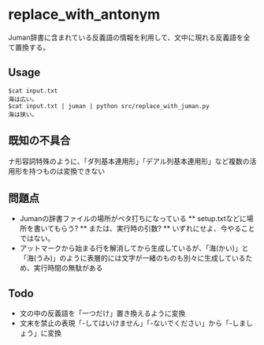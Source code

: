 # replace_with_antonym
Juman辞書に含まれている反義語の情報を利用して、文中に現れる反義語を全て置換する。

## Usage
    $cat input.txt
    海は広い。
    $cat input.txt | juman | python src/replace_with_juman.py
    海は狭い。

## 既知の不具合
ナ形容詞特殊のように、「ダ列基本連用形」「デアル列基本連用形」など複数の活用形を持つものは変換できない

## 問題点
* Jumanの辞書ファイルの場所がベタ打ちになっている
** setup.txtなどに場所を書いてもらう?
** または、実行時の引数?
** いずれにせよ、今やることではない。
* アットマークから始まる行を解消してから生成しているが、「海(かい)」と「海(うみ)」のように表層的には文字が一緒のものも別々に生成しているため、実行時間の無駄がある

## Todo
* 文の中の反義語を「一つだけ」置き換えるように変換
* 文末を禁止の表現「-してはいけません」「-ないでください」から「-しましょう」に変換
